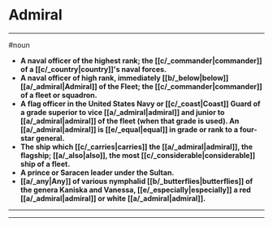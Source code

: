 # Admiral
---
#noun
- **A naval officer of the highest rank; the [[c/_commander|commander]] of a [[c/_country|country]]'s naval forces.**
- **A naval officer of high rank, immediately [[b/_below|below]] [[a/_admiral|Admiral]] of the Fleet; the [[c/_commander|commander]] of a fleet or squadron.**
- **A flag officer in the United States Navy or [[c/_coast|Coast]] Guard of a grade superior to vice [[a/_admiral|admiral]] and junior to [[a/_admiral|admiral]] of the fleet (when that grade is used). An [[a/_admiral|admiral]] is [[e/_equal|equal]] in grade or rank to a four-star general.**
- **The ship which [[c/_carries|carries]] the [[a/_admiral|admiral]], the flagship; [[a/_also|also]], the most [[c/_considerable|considerable]] ship of a fleet.**
- **A prince or Saracen leader under the Sultan.**
- **[[a/_any|Any]] of various nymphalid [[b/_butterflies|butterflies]] of the genera Kaniska and Vanessa, [[e/_especially|especially]] a red [[a/_admiral|admiral]] or white [[a/_admiral|admiral]].**
---
---
